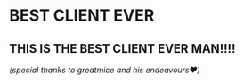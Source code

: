 # BEST CLIENT EVER

## THIS IS THE BEST CLIENT EVER MAN!!!!
*(special thanks to greatmice and his endeavours❤️)*
